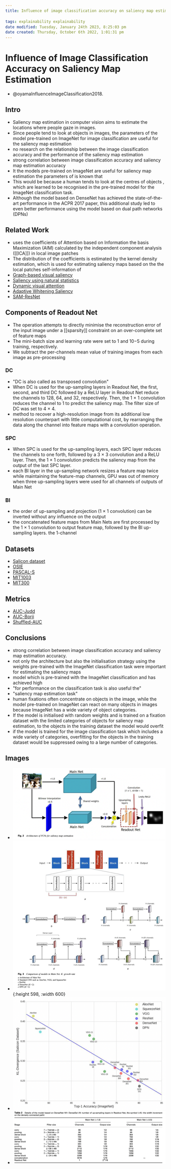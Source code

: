 ```yaml
---
title: Influence of image classification accuracy on saliency map estimation

tags: explainability explainability 
date modified: Tuesday, January 24th 2023, 8:25:03 pm
date created: Thursday, October 6th 2022, 1:01:31 pm
---
```


# Influence of Image Classification Accuracy on Saliency Map Estimation
- @oyamaInfluenceImageClassification2018.
## Intro
- Saliency map estimation in computer vision aims to estimate the locations where people gaze in images.
- Since people tend to look at objects in images, the parameters of the model pre-trained on ImageNet for image classification are useful for the saliency map estimation
- no research on the relationship between the image classification accuracy and the performance of the saliency map estimation
- strong correlation between image classification accuracy and saliency map estimation accuracy
- It the models pre-trained on ImageNet are useful for saliency map estimation the parameters of is known that
- This would be because a human tends to look at the centres of objects , which are learned to be recognised in the pre-trained model for the ImageNet classification task.
- Although the model based on DenseNet has achieved the state-of-the-art performance in the ACPR 2017 paper, this additional study led to even better performance using the model based on dual path networks (DPNs)
## Related Work
- uses the coefficients of Attention based on Information the basis Maximization (AIM) calculated by the independent component analysis ([[ICA]]) in local image patches
- The distribution of the coefficients is estimated by the kernel density estimation, which is used for estimating saliency maps based on the the local patches self-information of
- [Graph-based visual saliency](Graph-based%20visual%20saliency.md)
- [Saliency using natural statistics](Saliency%20using%20natural%20statistics.md)
- [Dynamic visual attention](Dynamic%20visual%20attention.md)
- [Adaptive Whitening Saliency](Adaptive%20Whitening%20Saliency.md)
- [SAM-ResNet](SAM-ResNet.md)
## Components of Readout Net
- The operation attempts to directly minimise the reconstruction error of the input image under a [[sparsity]] constraint on an over-complete set of feature maps
- The mini-batch size and learning rate were set to 1 and 10−5 during training, respectively.
- We subtract the per-channels mean value of training images from each image as pre-processing
### DC
- "DC is also called as transposed convolution"
- When DC is used for the up-sampling layers in Readout Net, the first, second, and third DC followed by a ReLU layer in Readout Net reduce the channels to 128, 64, and 32, respectively. Then, the 1 × 1 convolution reduces the channel to 1 to predict the saliency map. The filter size of DC was set to 4 × 4.
- method to recover a high-resolution image from its additional low resolution counterpart with little computational cost, by rearranging the data along the channel into feature maps with a convolution operation.
### SPC
- When SPC is used for the up-sampling layers, each SPC layer reduces the channels to one forth, followed by a 3 × 3 convolution and a ReLU layer. Then, the 1 × 1 convolution predicts the saliency map from the output of the last SPC layer.
- each BI layer in the up-sampling network resizes a feature map twice while maintaining the feature-map channels, GPU was out of memory when three up-sampling layers were used for all channels of outputs of Main Net
### BI
- the order of up-sampling and projection (1 × 1 convolution) can be inverted without any influence on the output
- the concatenated feature maps from Main Nets are first processed by the 1 × 1 convolution to output feature map, followed by the BI up-sampling layers. the 1-channel
## Datasets
- [Salicon dataset](Salicon%20dataset.md)
- [OSIE](OSIE.md)
- [PASCAL-S](PASCAL-S.md)
- [MIT1003](MIT1003.md)
- [MIT300](MIT300.md)
## Metrics
- [AUC-Judd](AUC-Judd.md)
- [AUC-Borji](AUC-Borji.md)
- [Shuffled-AUC](Shuffled-AUC.md)
## Conclusions
- strong correlation between image classification accuracy and saliency map estimation accuracy.
- not only the architecture but also the initialisation strategy using the weights pre-trained with the ImageNet classification task were important for estimating the saliency maps
- model which is pre-trained with the ImageNet classification and has achieved high
- "for performance on the classification task is also useful the"
- "saliency map estimation task"
- human fixations often concentrate on objects in the image, while the model pre-trained on ImageNet can react on many objects in images because ImageNet has a wide variety of object categories.
- If the model is initialised with random weights and is trained on a fixation dataset with the limited categories of objects for saliency map estimation, to the objects in the training dataset the model would overfit
- if the model is trained for the image classification task which includes a wide variety of categories, overfitting for the objects in the training dataset would be suppressed owing to a large number of categories.
## Images
- ![Screenshot 2022-10-06 at 1.01.58 PM](images/Screenshot%202022-10-06%20at%201.01.58%20PM.png)
- ![Pasted image 20221006130217](images/Pasted%20image%2020221006130217.png){:height 598, :width 600}
- ![Pasted image 20221006130326](images/Pasted%20image%2020221006130326.png)
- ![Pasted image 20221006132051](images/Pasted%20image%2020221006132051.png)



